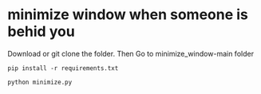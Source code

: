 # minimize window when someone is behid you
Download or git clone the folder. Then Go to minimize_window-main folder
```
pip install -r requirements.txt
```

```
python minimize.py
```
